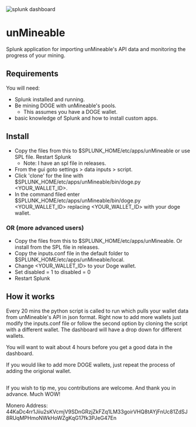 <img title="splunk dashboard" src="https://i.imgur.com/muUhK86.png">

# unMineable
Splunk application for importing unMineable's API data and monitoring the progress of your mining. 

## Requirements

You will need:
* Splunk installed and running.
* Be mining DOGE with unMineable's pools.
  * This assumes you have a DOGE wallet. 
* basic knowledge of Splunk and how to install custom apps.

## Install

* Copy the files from this to $SPLUNK_HOME/etc/apps/unMineable or use SPL file. Restart Splunk
  * Note: I have an spl file in releases.
* From the gui goto settings > data inputs > script.
* Click 'clone' for the line with $SPLUNK_HOME/etc/apps/unMineable/bin/doge.py <YOUR_WALLET_ID>.
* In the command filed enter $SPLUNK_HOME/etc/apps/unMineable/bin/doge.py <YOUR_WALLET_ID> replacing  <YOUR_WALLET_ID> with your doge wallet.


### OR (more advanced users)

* Copy the files from this to $SPLUNK_HOME/etc/apps/unMineable. Or install from the SPL file in releases.
* Copy the inputs.conf file in the default folder to $SPLUNK_HOME/etc/apps/unMineable/local.
* Change  <YOUR_WALLET_ID> to your Doge wallet.
* Set disabled = 1  to disabled = 0
* Restart Splunk


## How it works

Every 20 mins the python script is called to run which pulls your wallet data from unMineable's API in json format.
Right now to add more wallets just modify the inputs.conf file or follow the second option by cloning the script with a different wallet. The dashboard will have a drop down for different wallets. 

You will want to wait about 4 hours before you get a good data in the dashboard.  

If you would like to add more DOGE wallets, just repeat the process of adding the origional wallet.

##

If you wish to tip me, you contributions are welcome. And thank you in advance. Much WOW!

Monero Address:
44KaDc4rr1Jiiu2sKVcmjV9SDnGRzjZkFZq1LM33goirVHQ8tAYjFnUc81ZdSJ8RUqMPHmoNWkHoWZgKqG17fk3PJeG47En

